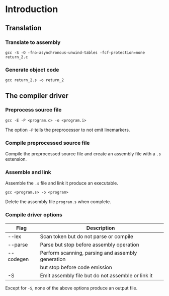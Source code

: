 # Introduction

## Translation

### Translate to assembly

```
gcc -S -O -fno-asynchronous-unwind-tables -fcf-protection=none return_2.c
```

### Generate object code

```
gcc return_2.s -o return_2
```

## The compiler driver

### Preprocess source file

```
gcc -E -P <program.c> -o <program.i>
```

The option `-P` tells the preprocessor to not emit linemarkers.

### Compile preprocessed source file

Compile the preprocessed source file and create an assembly file
with a `.s` extension.

### Assemble and link

Assemble the `.s` file and link it produce an executable.

```
gcc <program.s> -o <program>
```

Delete the assembly file `program.s` when complete.

### Compile driver options

| Flag     | Description                                        |
| -------- | -------------------------------------------------- |
| --lex    | Scan token but do not parse or compile             |
| --parse  | Parse but stop before assembly operation           |
| --codegen| Perform scanning, parsing and assembly generation  |
|          | but stop before code emission                      |
| -S       | Emit assembly file but do not assemble or link it  |

Except for `-S`, none of the above options produce an output file.